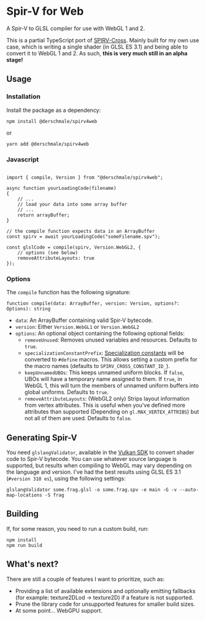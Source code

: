 # Spir-V for Web

A Spir-V to GLSL compiler for use with WebGL 1 and 2.

This is a partial TypeScript port of [SPIRV-Cross](https://github.com/KhronosGroup/SPIRV-Cross).
Mainly built for my own use case, which is writing a single shader (in GLSL ES 3.1) and being able to convert it to WebGL 1 and 2.
As such, **this is very much still in an alpha stage!**

## Usage

### Installation

Install the package as a dependency:

```
npm install @derschmale/spirv4web 
```

or

```
yarn add @derschmale/spirv4web
```

### Javascript

```

import { compile, Version } from "@derschmale/spirv4web";

async function yourLoadingCode(filename)
{
    // ...
    // load your data into some array buffer
    // ...    
    return arrayBuffer;
}

// the compile function expects data in an ArrayBuffer
const spirv = await yourLoadingCode("someFilename.spv");

const glslCode = compile(spirv, Version.WebGL2, {
    // options (see below)
    removeAttributeLayouts: true
});

```

### Options

The `compile` function has the following signature:

```
function compile(data: ArrayBuffer, version: Version, options?: Options): string
```

- `data`: An ArrayBuffer containing valid Spir-V bytecode.
- `version`: Either `Version.WebGL1` or `Version.WebGL2`
- `options`: An optional object containing the following optional fields:
  - `removeUnused`: Removes unused variables and resources. Defaults to `true`.
  - `specializationConstantPrefix`: [Specialization constants](https://www.khronos.org/registry/vulkan/specs/1.1-khr-extensions/html/chap10.html#pipelines-specialization-constants) will be converted to `#define` macros. This allows setting a custom prefix for the macro names (defaults to `SPIRV_CROSS_CONSTANT_ID_`).
  - `keepUnnamedUBOs`: This keeps unnamed uniform blocks. If `false`, UBOs will have a temporary name assigned to them. If `true`, in WebGL 1, this will turn the members of unnamed uniform buffers into global uniforms. Defaults to `true`.
  - `removeAttributeLayouts`: (WebGL2 only) Strips layout information from vertex attributes. This is useful when you've defined more attributes than supported (Depending on `gl.MAX_VERTEX_ATTRIBS`) but not all of them are used. Defaults to `false`.

## Generating Spir-V

You need `glslangValidator`, available in the [Vulkan SDK](https://www.lunarg.com/vulkan-sdk/) to convert shader code to Spir-V bytecode. 
You can use whatever source language is supported, but results when compiling to WebGL may vary depending on the language and version. 
I've had the best results using GLSL ES 3.1 (`#version 310 es`), using the following settings:

```
glslangValidator some.frag.glsl -o some.frag.spv -e main -G -v --auto-map-locations -S frag
```

## Building

If, for some reason, you need to run a custom build, run:

```
npm install
npm run build
```

## What's next?

There are still a couple of features I want to prioritize, such as:
- Providing a list of available extensions and optionally emitting fallbacks (for example: texture2DLod -> texture2D) if a feature is not supported.
- Prune the library code for unsupported features for smaller build sizes.
- At some point... WebGPU support.
